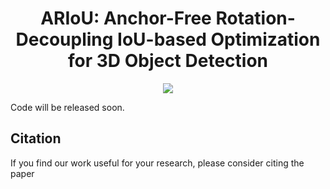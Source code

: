 <div align="center">
<h1>ARIoU: Anchor-Free Rotation-Decoupling IoU-based Optimization for 3D Object Detection </h1>


<center>
<img src='../ARIoU_structure.pdf'>
</center>

</div>

Code will be released soon.

## Citation
If you find our work useful for your research, please consider citing the paper
```
```
